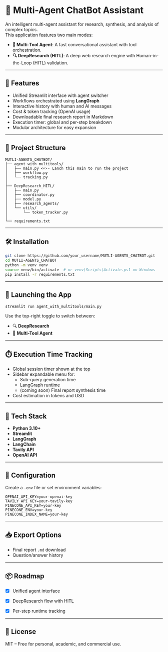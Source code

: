 # 🤖 Multi-Agent ChatBot Assistant

An intelligent multi-agent assistant for research, synthesis, and analysis of complex topics.  
This application features two main modes:

- **🧰 Multi-Tool Agent**: A fast conversational assistant with tool orchestration.
- **🔍 DeepResearch (HITL)**: A deep web research engine with Human-in-the-Loop (HITL) validation.

---

## 🚀 Features

- Unified Streamlit interface with agent switcher
- Workflows orchestrated using **LangGraph**
- Interactive history with human and AI messages
- Cost & token tracking (OpenAI usage)
- Downloadable final research report in Markdown
- Execution timer: global and per-step breakdown
- Modular architecture for easy expansion

---

## 📂 Project Structure

```
MUTLI-AGENTS_CHATBOT/
├── agent_with_multitools/
│   ├── main.py <<-- Lanch this main to run the project 
│   ├── workflow.py
│   └── tracking.py
│
├── DeepResearch_HITL/
│   ├── main.py
│   ├── coordinator.py
│   ├── model.py
│   ├── research_agents/
│   └── utils/
│       └── token_tracker.py
│                
└── requirements.txt
```

---

## 🛠️ Installation

```bash
git clone https://github.com/your_username/MUTLI-AGENTS_CHATBOT.git
cd MUTLI-AGENTS_CHATBOT
python -m venv venv
source venv/bin/activate  # or venv\Scripts\Activate.ps1 on Windows
pip install -r requirements.txt
```

---

## 🧪 Launching the App

```bash
streamlit run agent_with_multitools/main.py
```

Use the top-right toggle to switch between:

- 🔍 **DeepResearch**
- 🧰 **Multi-Tool Agent**

---

## ⏱️ Execution Time Tracking

- Global session timer shown at the top
- Sidebar expandable menu for:
  - Sub-query generation time
  - LangGraph runtime
  - (coming soon) Final report synthesis time
- Cost estimation in tokens and USD

---

## 🧠 Tech Stack

- **Python 3.10+**
- **Streamlit**
- **LangGraph**
- **LangChain**
- **Tavily API**
- **OpenAI API**

---

## 🔐 Configuration

Create a `.env` file or set environment variables:

```env
OPENAI_API_KEY=your-openai-key
TAVILY_API_KEY=your-tavily-key
PINECONE_API_KEY=your-key
PINECONE_ENV=your-key
PINECONE_INDEX_NAME=your-key

```

---

## 📥 Export Options

- Final report `.md` download
- Question/answer history


---

## 📦 Roadmap

- [x] Unified agent interface
- [x] DeepResearch flow with HITL
- [x] Per-step runtime tracking


---

## 🪪 License

MIT – Free for personal, academic, and commercial use.
